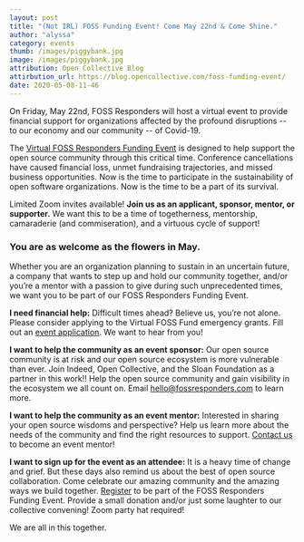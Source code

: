 ```yaml
---
layout: post
title: "(Not IRL) FOSS Funding Event! Come May 22nd & Come Shine."
author: "alyssa"
category: events
thumb: /images/piggybank.jpg
image: /images/piggybank.jpg
attribution: Open Collective Blog
attirbution_url: https://blog.opencollective.com/foss-funding-event/
date: 2020-05-08-11-46
---
```


On Friday, May 22nd, FOSS Responders will host a virtual event to provide financial support for organizations affected by the profound disruptions -- to our economy and our community -- of Covid-19.

The [Virtual FOSS Responders Funding Event](https://opencollective.com/foss-responders/events/virtual-funding-event-q2-2020-4edd1e3a) is designed to help support the open source community through this critical time. Conference cancellations have caused financial loss, unmet fundraising trajectories, and missed business opportunities. Now is the time to participate in the sustainability of open software organizations. Now is the time to be a part of its survival. 

Limited Zoom invites available! **Join us as an applicant, sponsor, mentor, or supporter.** We want this to be a time of togetherness, mentorship, camaraderie (and commiseration), and a virtuous cycle of support! 

### You are as welcome as the flowers in May.     

Whether you are an organization planning to sustain in an uncertain future, a company that wants to step up and hold our community together, and/or you’re a mentor with a passion to give during such unprecedented times, we want you to be part of our FOSS Responders Funding Event. 

**I need financial help:** Difficult times ahead? Believe us, you’re not alone. Please consider applying to the Virtual FOSS Fund emergency grants. Fill out an [event application](https://docs.google.com/forms/d/e/1FAIpQLSeo7NwDVs9O1JJ9cVZmypEiw50lEuot7gu3-dqOswr2dazUzg/viewform). We want to hear from you!

**I want to help the community as an event sponsor:** Our open source community is at risk and our open source ecosystem is more vulnerable than ever. Join Indeed, Open Collective, and the Sloan Foundation as a partner in this work!!  Help the open source community and gain visibility in the ecosystem we all count on. Email [hello@fossresponders.com](mailto:hello@fossresponders.com) to learn more.

**I want to help the community as an event mentor:** Interested in sharing your open source wisdoms and perspective? Help us learn more about the needs of the community and find the right resources to support. [Contact us](mailto:hello@fossresponders.com) to become an event mentor!

**I want to sign up for the event as an attendee:** It is a heavy time of change and grief. But these days also remind us about the best of open source collaboration. Come celebrate our amazing community and the amazing ways we build together. [Register](https://opencollective.com/foss-responders/events/virtual-funding-event-q2-2020-4edd1e3a) to be part of the FOSS Responders Funding Event. Provide a small donation and/or just some laughter to our collective convening! Zoom party hat required! 

We are all in this together.
